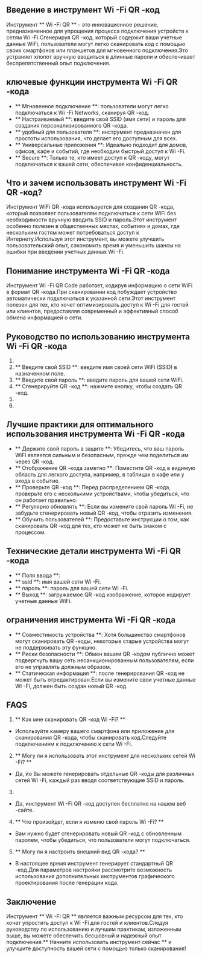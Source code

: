 ## Введение в инструмент Wi -Fi QR -код

Инструмент ** Wi -Fi QR ** - это инновационное решение, предназначенное для упрощения процесса подключения устройств к сетям Wi -Fi.Сгенерируя QR -код, который содержит ваши учетные данные WiFi, пользователи могут легко сканировать код с помощью своих смартфонов или планшетов для мгновенного подключения.Это устраняет хлопот вручную вводиться в длинные пароли и обеспечивает беспрепятственный опыт подключения.

## ключевые функции инструмента Wi -Fi QR -кода

- ** Мгновенное подключение **: пользователи могут легко подключаться к Wi -Fi Networks, сканируя QR -код.
- ** Настраиваемый **: введите свой SSID (имя сети) и пароль для создания персонализированного QR -кода.
- ** удобный для пользователя **: инструмент предназначен для простоты использования, что делает его доступным для всех.
- ** Универсальные приложения **: Идеально подходит для домов, офисов, кафе и событий, где необходим быстрый доступ к Wi -Fi.
- ** Secure **: Только те, кто имеет доступ к QR -коду, могут подключаться к вашей сети, обеспечивая конфиденциальность.

## Что и зачем использовать инструмент Wi -Fi QR -код?

Инструмент WiFi QR -кода используется для создания QR -кода, который позволяет пользователям подключаться к сети WiFi без необходимости вручную вводить SSID и пароль.Этот инструмент особенно полезен в общественных местах, событиях и домах, где нескольким гостям может потребоваться доступ к Интернету.Используя этот инструмент, вы можете улучшить пользовательский опыт, сэкономить время и уменьшить шансы на ошибки при введении учетных данных Wi -Fi.

## Понимание инструмента Wi -Fi QR -кода

Инструмент Wi -Fi QR Code работает, кодируя информацию о сети WiFi в формат QR -кода.При сканировании код побуждает устройство автоматически подключаться к указанной сети.Этот инструмент полезен для тех, кто хочет оптимизировать доступ к Wi -Fi для гостей или клиентов, предоставляя современный и эффективный способ обмена информацией о сети.

## Руководство по использованию инструмента Wi -Fi QR -кода

1.
2. ** Введите свой SSID **: введите имя своей сети WiFi (SSID) в назначенном поле.
3. ** Введите свой пароль **: введите пароль для вашей сети WiFi.
4. ** Сгенерируйте QR -код **: нажмите кнопку, чтобы создать QR -код.
5.
6.

## Лучшие практики для оптимального использования инструмента Wi -Fi QR -кода

- ** Держите свой пароль в защите **: Убедитесь, что ваш пароль WiFi является сильным и безопасным, прежде чем поделиться им через QR -код.
- ** Отображение QR -кода заметно **: Поместите QR -код в видимую область для легкого доступа, например, в таблицах в кафе или у входа в событие.
- ** Проверьте QR -код **: Перед распределением QR -кода, проверьте его с несколькими устройствами, чтобы убедиться, что он работает правильно.
- ** Регулярно обновлять **: Если вы измените свой пароль Wi -Fi, не забудьте сгенерировать новый QR -код, чтобы отразить изменения.
- ** Обучить пользователей **: Предоставьте инструкции о том, как сканировать QR -код для тех, кто может не быть знаком с процессом.

## Технические детали инструмента Wi -Fi QR -кода

- ** Поля ввода **:
- ** ssid **: имя вашей сети Wi -Fi.
- ** пароль **: пароль для вашей сети Wi -Fi.
- ** Выход **: загружаемое QR -код изображение, которое кодирует учетные данные WiFi.

## ограничения инструмента Wi -Fi QR -кода

- ** Совместимость устройства **: Хотя большинство смартфонов могут сканировать QR -коды, некоторые старые устройства могут не поддерживать эту функцию.
- ** Риски безопасности **: Обмен вашим QR -кодом публично может подвергнуть вашу сеть несанкционированным пользователям, если его не управлять должным образом.
- ** Статическая информация **: после генерирования QR -код не может быть отредактирован.Если вы измените свои учетные данные Wi -Fi, должен быть создан новый QR -код.

## FAQS

1. ** Как мне сканировать QR -код Wi -Fi? **
- Используйте камеру вашего смартфона или приложение для сканирования QR -кода, чтобы сканировать код.Следуйте подключениям к подключению к сети Wi -Fi.

2. ** Могу ли я использовать этот инструмент для нескольких сетей Wi -Fi? **
- Да, йо Вы можете генерировать отдельные QR -коды для различных сетей Wi -Fi, каждый раз вводя соответствующие SSID и пароль.

3.
- Да, инструмент Wi -Fi QR -код доступен бесплатно на нашем веб -сайте.

4. ** Что произойдет, если я изменю свой пароль Wi -Fi? **
- Вам нужно будет сгенерировать новый QR -код с обновленным паролем, чтобы убедиться, что пользователи могут подключаться.

5. ** Могу ли я настроить внешний вид QR -кода? **
- В настоящее время инструмент генерирует стандартный QR -код.Для параметров настройки рассмотрите возможность использования дополнительных инструментов графического проектирования после генерации кода.

## Заключение

Инструмент ** Wi -Fi QR ** является важным ресурсом для тех, кто хочет упростить доступ к Wi -Fi для гостей и клиентов.Следуя руководству по использованию и лучшим практикам, изложенным выше, вы можете обеспечить бесшовный и надежный опыт подключения.** Начните использовать инструмент сейчас ** и улучшите доступность вашей сети с помощью только сканирования!